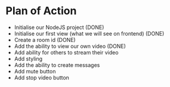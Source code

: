 # Plan of Action

- Initialise our NodeJS project  (DONE)
- Initialise our first view (what we will see on frontend)   (DONE)
- Create a room id    (DONE)
- Add the  ability to view our own video   (DONE)
- Add ability for others to stream their video
- Add styling 
- Add the ability to create messages
- Add mute button
- Add stop video button